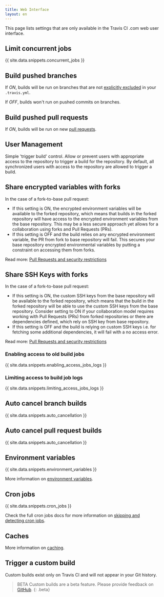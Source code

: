 ```yaml
---
title: Web Interface
layout: en
---
```


This page lists settings that are only available in the Travis CI .com web user interface.



## Limit concurrent jobs

{{ site.data.snippets.concurrent_jobs }}

## Build pushed branches

If *ON*, builds will be run on branches that are not [explicitly excluded](/user/customizing-the-build/#safelisting-or-blocklisting-branches) in your `.travis.yml`.

If *OFF*, builds won't run on pushed commits on branches.

## Build pushed pull requests

If *ON*, builds will be run on new [pull requests](/user/pull-requests/).

## User Management

Simple 'trigger build' control. Allow or prevent users with appropriate access to the repository to trigger a build for the repository. By default, all synchronized users with access to the repository are allowed to trigger a build.

## Share encrypted variables with forks

In the case of a fork-to-base pull request:

* If this setting is ON, the encrypted environment variables will be available to the forked repository, which means that builds in the forked repository will have access to the encrypted environment variables from the base repository. This may be a less secure approach yet allows for a collaboration using forks and Pull Requests (PRs).
* If this setting is OFF and the build relies on any encrypted environment variable, the PR from fork to base repository will fail. This secures your base repository encrypted environmental variables by putting a constraint on accessing them from forks.

Read more: [Pull Requests and security restrictions](/user/pull-requests#pull-requests-and-security-restrictions)

## Share SSH Keys with forks

In the case of a fork-to-base pull request:

* If this setting is ON, the custom SSH keys from the base repository will be available to the forked repository, which means that the build in the forked repository will be able to use the custom SSH keys from the base repository. Consider setting to ON if your collaboration model requires working with Pull Requests (PRs) from forked repositories or there are dependencies defined, which rely on SSH key from base repository.
* If this setting is OFF and the build is relying on custom SSH keys i.e. for fetching some additional dependencies, it will fail with a no access error.

Read more: [Pull Requests and security restrictions](/user/pull-requests#pull-requests-and-security-restrictions)

### Enabling access to old build jobs

{{ site.data.snippets.enabling_access_jobs_logs }}

### Limiting access to build job logs

{{ site.data.snippets.limiting_access_jobs_logs }}

## Auto cancel branch builds

{{ site.data.snippets.auto_cancellation }}

## Auto cancel pull request builds

{{ site.data.snippets.auto_cancellation }}

## Environment variables

{{ site.data.snippets.environment_variables }}

More information on  [environment variables](/user/environment-variables/#defining-variables-in-repository-settings).

## Cron jobs

{{ site.data.snippets.cron_jobs }}

Check the full cron jobs docs for more information on [skipping and detecting cron jobs](/user/cron-jobs).

## Caches

More information on [caching](/user/caching).

## Trigger a custom build

Custom builds exist only on Travis CI and will not appear in your Git history.

> BETA Custom builds are a beta feature. Please provide feedback on [GitHub](https://github.com/travis-ci/beta-features/issues/27).
{: .beta}
